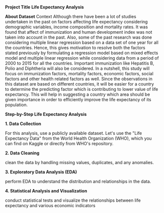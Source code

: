 **Project Title**
**Life Expectancy Analysis**

**About Dataset**
 Context
 Although there have been a lot of studies undertaken in the past on factors affecting
 life expectancy considering demographic variables, income composition and mortality
 rates. It was found that affect of immunization and human development index was not
 taken into account in the past. Also, some of the past research was done considering
 multiple linear regression based on a data set of one year for all the countries. Hence,
 this gives motivation to resolve both the factors stated previously by formulating a
regression model based on mixed effects model and multiple linear regression while
 considering data from a period of 2000 to 2015 for all the countries. Important
 immunization like Hepatitis B, Polio and Diphtheria will also be considered. In a
 nutshell, this study will focus on immunization factors, mortality factors, economic
 factors, social factors and other health related factors as well. Since the observations in
 this dataset are based on different countries, it will be easier for a country to determine
 the predicting factor which is contributing to lower value of life expectancy. This will
 help in suggesting a country which area should be given importance in order to
 efficiently improve the life expectancy of its population.
 
  **Step-by-Step Life Expectancy Analysis**
  
**1. Data Collection**

 For this analysis,  use a publicly available dataset. Let's use the "Life Expectancy
 Data" from the World Health Organization (WHO), which you can find on Kaggle or
 directly from WHO's repository.
 
 **2. Data Cleaning**
 
 clean the data by handling missing values, duplicates, and any anomalies.
 
 **3. Exploratory Data Analysis (EDA)**
 
  perform EDA to understand the distribution and relationships in the data.
  
 **4. Statistical Analysis and Visualization**
 
 conduct statistical tests and visualize the relationships between life expectancy
 and various economic indicators
